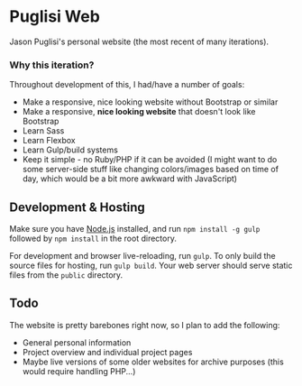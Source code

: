 # Puglisi Web

Jason Puglisi's personal website (the most recent of many iterations).

### Why this iteration?

Throughout development of this, I had/have a number of goals:

- Make a responsive, nice looking website without Bootstrap or similar
- Make a responsive, **nice looking website** that doesn't look like Bootstrap
- Learn Sass
- Learn Flexbox
- Learn Gulp/build systems
- Keep it simple - no Ruby/PHP if it can be avoided (I might want to do some
  server-side stuff like changing colors/images based on time of day, which
  would be a bit more awkward with JavaScript)

## Development & Hosting

Make sure you have [Node.js](https://nodejs.org/) installed, and run
`npm install -g gulp` followed by `npm install` in the root directory.

For development and browser live-reloading, run `gulp`. To only build the
source files for hosting, run `gulp build`. Your web server should serve
static files from the `public` directory.

## Todo

The website is pretty barebones right now, so I plan to add the following:

- General personal information
- Project overview and individual project pages
- Maybe live versions of some older websites for archive purposes (this would
  require handling PHP...)
